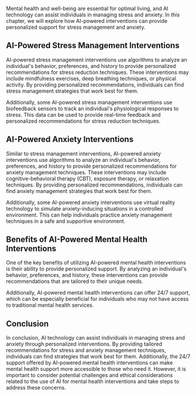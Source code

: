 
Mental health and well-being are essential for optimal living, and AI technology can assist individuals in managing stress and anxiety. In this chapter, we will explore how AI-powered interventions can provide personalized support for stress management and anxiety.

AI-Powered Stress Management Interventions
------------------------------------------

AI-powered stress management interventions use algorithms to analyze an individual's behavior, preferences, and history to provide personalized recommendations for stress reduction techniques. These interventions may include mindfulness exercises, deep breathing techniques, or physical activity. By providing personalized recommendations, individuals can find stress management strategies that work best for them.

Additionally, some AI-powered stress management interventions use biofeedback sensors to track an individual's physiological responses to stress. This data can be used to provide real-time feedback and personalized recommendations for stress reduction techniques.

AI-Powered Anxiety Interventions
--------------------------------

Similar to stress management interventions, AI-powered anxiety interventions use algorithms to analyze an individual's behavior, preferences, and history to provide personalized recommendations for anxiety management techniques. These interventions may include cognitive-behavioral therapy (CBT), exposure therapy, or relaxation techniques. By providing personalized recommendations, individuals can find anxiety management strategies that work best for them.

Additionally, some AI-powered anxiety interventions use virtual reality technology to simulate anxiety-inducing situations in a controlled environment. This can help individuals practice anxiety management techniques in a safe and supportive environment.

Benefits of AI-Powered Mental Health Interventions
--------------------------------------------------

One of the key benefits of utilizing AI-powered mental health interventions is their ability to provide personalized support. By analyzing an individual's behavior, preferences, and history, these interventions can provide recommendations that are tailored to their unique needs.

Additionally, AI-powered mental health interventions can offer 24/7 support, which can be especially beneficial for individuals who may not have access to traditional mental health services.

Conclusion
----------

In conclusion, AI technology can assist individuals in managing stress and anxiety through personalized interventions. By providing tailored recommendations for stress and anxiety management techniques, individuals can find strategies that work best for them. Additionally, the 24/7 support offered by AI-powered mental health interventions can make mental health support more accessible to those who need it. However, it is important to consider potential challenges and ethical considerations related to the use of AI for mental health interventions and take steps to address these concerns.
